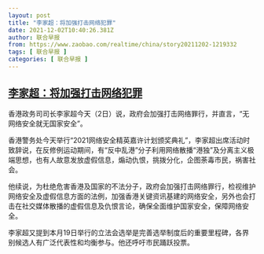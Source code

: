 ```yaml
---
layout: post
title: "李家超：将加强打击网络犯罪"
date: 2021-12-02T10:40:26.381Z
author: 联合早报
from: https://www.zaobao.com/realtime/china/story20211202-1219332
tags: [ 联合早报 ]
categories: [ 联合早报 ]
---
```

<!--1638462540000-->
[李家超：将加强打击网络犯罪](https://www.zaobao.com/realtime/china/story20211202-1219332)
------

<div>
<p>香港政务司司长李家超今天（2日）说，政府会加强打击网络罪行，并直言，“无网络安全就无国家安全”。</p><p>香港警务处今天举行“2021网络安全精英嘉许计划颁奖典礼”，李家超出席活动时致辞说，在反修例运动期间，有“反中乱港”分子利用网络散播“港独”及分离主义极端思想，也有人故意发放虚假信息，煽动仇恨，挑拨分化，企图荼毒市民，祸害社会。</p><p>他续说，为杜绝危害香港及国家的不法分子，政府会加强打击网络罪行，检视维护网络安全及虚假信息方面的法例，加强香港关键资讯基建的网络安全，另外也会打击在社交媒体散播的虚假信息及仇恨言论，确保全面维护国家安全，保障网络安全。</p><section id="imu"><div id="dfp-ad-imu1">        </div></section><p>李家超又提到本月19日举行的立法会选举是完善选举制度后的重要里程碑，各界别候选人有广泛代表性和均衡参与。他还呼吁市民踊跃投票。</p>      <div class="cx_paywall_placeholder" id="sph_cdp_40"></div>
</div>
